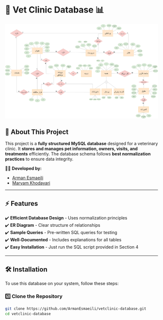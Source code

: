 # 🏥 Vet Clinic Database 📊  

![ER Diagram](1-VetClinic-ER-Diagram/VetClinic-ER-Diagram.png)  

## 📌 **About This Project**  
This project is a **fully structured MySQL database** designed for a veterinary clinic. It **stores and manages pet information, owners, visits, and treatments** efficiently. The database schema follows **best normalization practices** to ensure data integrity.  

👨‍💻 **Developed by:**  
- [Arman Esmaeili](https://github.com/ArmanEsmaeili)  
- [Maryam Khodayari](https://github.com/maryamkhodayari)  

---

## ⚡ **Features**  
✔️ **Efficient Database Design** - Uses normalization principles  
✔️ **ER Diagram** - Clear structure of relationships  
✔️ **Sample Queries** - Pre-written SQL queries for testing  
✔️ **Well-Documented** - Includes explanations for all tables  
✔️ **Easy Installation** - Just run the SQL script provided in Section 4

---

## 🛠️ **Installation**  
To use this database on your system, follow these steps:  

### 1️⃣ **Clone the Repository**  
```sh
git clone https://github.com/ArmanEsmaeili/vetclinic-database.git
cd vetclinic-database
